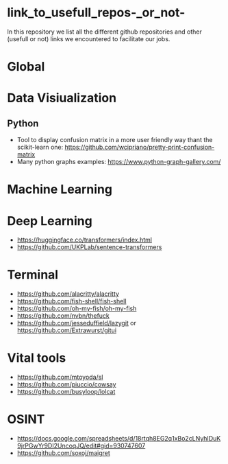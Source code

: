 # link_to_usefull_repos-_or_not-

In this repository we list all the different github repositories and other (usefull or not) links we encountered to facilitate our jobs.

# Global

# Data Visiualization

## Python
- Tool to display confusion matrix in a more user friendly way thant the scikit-learn one: https://github.com/wcipriano/pretty-print-confusion-matrix
- Many python graphs examples: https://www.python-graph-gallery.com/
# Machine Learning

# Deep Learning

 - https://huggingface.co/transformers/index.html
 - https://github.com/UKPLab/sentence-transformers

# Terminal
 - https://github.com/alacritty/alacritty
 - https://github.com/fish-shell/fish-shell
 - https://github.com/oh-my-fish/oh-my-fish
 - https://github.com/nvbn/thefuck
 - https://github.com/jesseduffield/lazygit or https://github.com/Extrawurst/gitui


# Vital tools
 - https://github.com/mtoyoda/sl
 - https://github.com/piuccio/cowsay
 - https://github.com/busyloop/lolcat

# OSINT
- https://docs.google.com/spreadsheets/d/18rtqh8EG2q1xBo2cLNyhIDuK9jrPGwYr9DI2UncoqJQ/edit#gid=930747607
- https://github.com/soxoj/maigret
